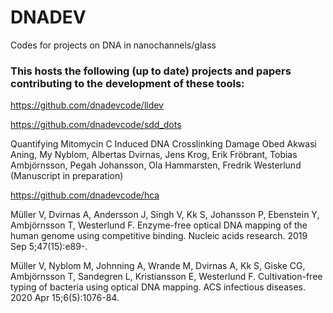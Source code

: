# DNADEV

Codes for projects on DNA in nanochannels/glass

### This hosts the following (up to date) projects and papers contributing to the development of these tools:

https://github.com/dnadevcode/lldev

https://github.com/dnadevcode/sdd_dots

Quantifying Mitomycin C Induced DNA Crosslinking Damage
Obed Akwasi Aning, My Nyblom, Albertas Dvirnas, Jens Krog, Erik Fröbrant,
Tobias Ambjörnsson, Pegah Johansson, Ola Hammarsten, Fredrik Westerlund
(Manuscript in preparation)

https://github.com/dnadevcode/hca

Müller V, Dvirnas A, Andersson J, Singh V, Kk S, Johansson P, Ebenstein Y, Ambjörnsson T, Westerlund F. Enzyme-free optical DNA mapping of the human genome using competitive binding. Nucleic acids research. 2019 Sep 5;47(15):e89-.

Müller V, Nyblom M, Johnning A, Wrande M, Dvirnas A, Kk S, Giske CG, Ambjörnsson T, Sandegren L, Kristiansson E, Westerlund F. Cultivation-free typing of bacteria using optical DNA mapping. ACS infectious diseases. 2020 Apr 15;6(5):1076-84.

